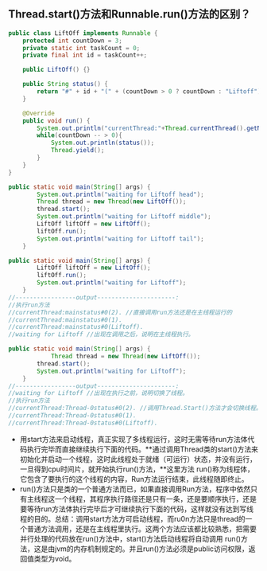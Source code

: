## Thread.start()方法和Runnable.run()方法的区别？

```java
public class LiftOff implements Runnable {
    protected int countDown = 3;
    private static int taskCount = 0;
    private final int id = taskCount++;

    public LiftOff() {}

    public String status() {
        return "#" + id + "(" + (countDown > 0 ? countDown : "Liftoff") + ").";
    }

    @Override
    public void run() {
        System.out.println("currentThread:"+Thread.currentThread().getName());
        while(countDown -- > 0){
            System.out.println(status());
            Thread.yield();
        }
    }
}

public static void main(String[] args) {
        System.out.println("waiting for Liftoff head");
        Thread thread = new Thread(new LiftOff());
        thread.start();
        System.out.println("waiting for Liftoff middle");
        LiftOff liftOff = new LiftOff();
        liftOff.run();
        System.out.println("waiting for Liftoff tail");
    }
```

```java
public static void main(String[] args) {
        LiftOff liftOff = new LiftOff();
        liftOff.run();
        System.out.println("waiting for Liftoff");
    }
//-----------------output----------------------:
//执行run方法
//currentThread:mainstatus#0(2). //直接调用run方法还是在主线程运行的
//currentThread:mainstatus#0(1).
//currentThread:mainstatus#0(Liftoff).
//waiting for Liftoff //出现在调用之后，说明在主线程执行。
```

```java
public static void main(String[] args) {
     		Thread thread = new Thread(new LiftOff());
        thread.start();
        System.out.println("waiting for Liftoff");
    }
//-----------------output----------------------:
//waiting for Liftoff //出现在执行之前，说明切换了线程。
//执行run方法
//currentThread:Thread-0status#0(2). //调用Thread.Start()方法才会切换线程。
//currentThread:Thread-0status#0(1).
//currentThread:Thread-0status#0(Liftoff).
```

- 用start方法来启动线程，真正实现了多线程运行，这时无需等待run方法体代码执行完毕而直接继续执行下面的代码。**通过调用Thread类的start()方法来初始化并启动一个线程，这时此线程处于就绪（可运行）状态，并没有运行，一旦得到cpu时间片，就开始执行run()方法，**这里方法 run()称为线程体，它包含了要执行的这个线程的内容，Run方法运行结束，此线程随即终止。
- run()方法只是类的一个普通方法而已，如果直接调用Run方法，程序中依然只有主线程这一个线程，其程序执行路径还是只有一条，还是要顺序执行，还是要等待run方法体执行完毕后才可继续执行下面的代码，这样就没有达到写线程的目的。总结：调用start方法方可启动线程，而ru0n方法只是thread的一个普通方法调用，还是在主线程里执行。这两个方法应该都比较熟悉，把需要并行处理的代码放在run()方法中，start()方法启动线程将自动调用 run()方法，这是由jvm的内存机制规定的。并且run()方法必须是public访问权限，返回值类型为void。


